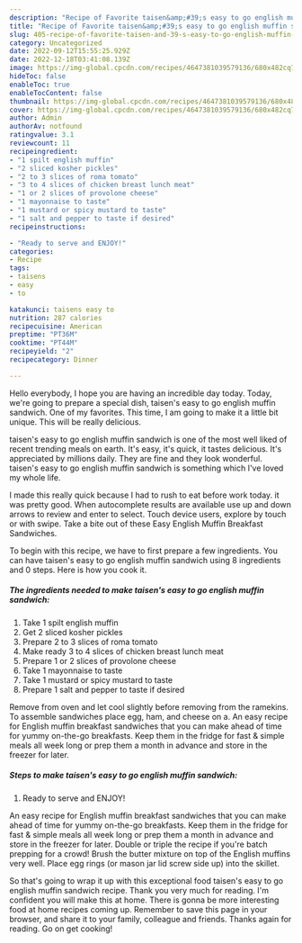 ```yaml
---
description: "Recipe of Favorite taisen&amp;#39;s easy to go english muffin sandwich"
title: "Recipe of Favorite taisen&amp;#39;s easy to go english muffin sandwich"
slug: 405-recipe-of-favorite-taisen-and-39-s-easy-to-go-english-muffin-sandwich
category: Uncategorized
date: 2022-09-12T15:55:25.929Z
date: 2022-12-18T03:41:08.139Z
image: https://img-global.cpcdn.com/recipes/4647381039579136/680x482cq70/taisens-easy-to-go-english-muffin-sandwich-recipe-main-photo.jpg
hideToc: false
enableToc: true
enableTocContent: false
thumbnail: https://img-global.cpcdn.com/recipes/4647381039579136/680x482cq70/taisens-easy-to-go-english-muffin-sandwich-recipe-main-photo.jpg
cover: https://img-global.cpcdn.com/recipes/4647381039579136/680x482cq70/taisens-easy-to-go-english-muffin-sandwich-recipe-main-photo.jpg
author: Admin
authorAv: notfound
ratingvalue: 3.1
reviewcount: 11
recipeingredient:
- "1 spilt english muffin"
- "2 sliced kosher pickles"
- "2 to 3 slices of roma tomato"
- "3 to 4 slices of chicken breast lunch meat"
- "1 or 2 slices of provolone cheese"
- "1 mayonnaise to taste"
- "1 mustard or spicy mustard to taste"
- "1 salt and pepper to taste if desired"
recipeinstructions:

- "Ready to serve and ENJOY!"
categories:
- Recipe
tags:
- taisens
- easy
- to

katakunci: taisens easy to 
nutrition: 287 calories
recipecuisine: American
preptime: "PT36M"
cooktime: "PT44M"
recipeyield: "2"
recipecategory: Dinner

---
```



Hello everybody, I hope you are having an incredible day today. Today, we're going to prepare a special dish, taisen&#39;s easy to go english muffin sandwich. One of my favorites. This time, I am going to make it a little bit unique. This will be really delicious.

taisen&#39;s easy to go english muffin sandwich is one of the most well liked of recent trending meals on earth. It's easy, it's quick, it tastes delicious. It's appreciated by millions daily. They are fine and they look wonderful. taisen&#39;s easy to go english muffin sandwich is something which I've loved my whole life.

I made this really quick because I had to rush to eat before work today. it was pretty good. When autocomplete results are available use up and down arrows to review and enter to select. Touch device users, explore by touch or with swipe. Take a bite out of these Easy English Muffin Breakfast Sandwiches.


To begin with this recipe, we have to first prepare a few ingredients. You can have taisen&#39;s easy to go english muffin sandwich using 8 ingredients and 0 steps. Here is how you cook it.

<!--inarticleads1-->

##### The ingredients needed to make taisen&#39;s easy to go english muffin sandwich:

1. Take 1 spilt english muffin
1. Get 2 sliced kosher pickles
1. Prepare 2 to 3 slices of roma tomato
1. Make ready 3 to 4 slices of chicken breast lunch meat
1. Prepare 1 or 2 slices of provolone cheese
1. Take 1 mayonnaise to taste
1. Take 1 mustard or spicy mustard to taste
1. Prepare 1 salt and pepper to taste if desired


Remove from oven and let cool slightly before removing from the ramekins. To assemble sandwiches place egg, ham, and cheese on a. An easy recipe for English muffin breakfast sandwiches that you can make ahead of time for yummy on-the-go breakfasts. Keep them in the fridge for fast &amp; simple meals all week long or prep them a month in advance and store in the freezer for later. 

<!--inarticleads2-->

##### Steps to make taisen&#39;s easy to go english muffin sandwich:


1. Ready to serve and ENJOY!

An easy recipe for English muffin breakfast sandwiches that you can make ahead of time for yummy on-the-go breakfasts. Keep them in the fridge for fast &amp; simple meals all week long or prep them a month in advance and store in the freezer for later. Double or triple the recipe if you&#39;re batch prepping for a crowd! Brush the butter mixture on top of the English muffins very well. Place egg rings (or mason jar lid screw side up) into the skillet. 

So that's going to wrap it up with this exceptional food taisen&#39;s easy to go english muffin sandwich recipe. Thank you very much for reading. I'm confident you will make this at home. There is gonna be more interesting food at home recipes coming up. Remember to save this page in your browser, and share it to your family, colleague and friends. Thanks again for reading. Go on get cooking!
